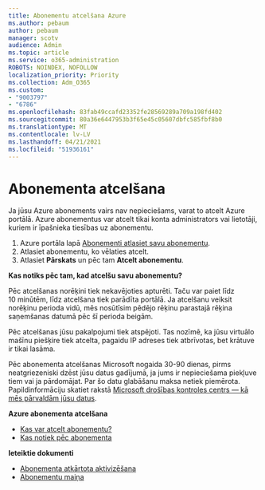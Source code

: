 ```yaml
---
title: Abonementu atcelšana Azure
ms.author: pebaum
author: pebaum
manager: scotv
audience: Admin
ms.topic: article
ms.service: o365-administration
ROBOTS: NOINDEX, NOFOLLOW
localization_priority: Priority
ms.collection: Adm_O365
ms.custom:
- "9003797"
- "6786"
ms.openlocfilehash: 83fab49ccafd23352fe28569289a709a198fd402
ms.sourcegitcommit: 80a36e6447953b3f65e45c05607dbfc585fbf8b0
ms.translationtype: MT
ms.contentlocale: lv-LV
ms.lasthandoff: 04/21/2021
ms.locfileid: "51936161"
---
```

# <a name="cancel-subscription"></a>Abonementa atcelšana

Ja jūsu Azure abonements vairs nav nepieciešams, varat to atcelt Azure portālā. Azure abonementus var atcelt tikai konta administrators vai lietotāji, kuriem ir īpašnieka tiesības uz abonementu.

1. Azure portāla lapā [Abonementi atlasiet savu abonementu](https://portal.azure.com/#blade/Microsoft_Azure_Billing/SubscriptionsBlade).
2. Atlasiet abonementu, ko vēlaties atcelt.
3. Atlasiet **Pārskats** un pēc tam **Atcelt abonementu**.

**Kas notiks pēc tam, kad atcelšu savu abonementu?**

Pēc atcelšanas norēķini tiek nekavējoties apturēti. Taču var paiet līdz 10 minūtēm, līdz atcelšana tiek parādīta portālā. Ja atcelšanu veiksit norēķinu perioda vidū, mēs nosūtīsim pēdējo rēķinu parastajā rēķina saņemšanas datumā pēc šī perioda beigām.

Pēc atcelšanas jūsu pakalpojumi tiek atspējoti. Tas nozīmē, ka jūsu virtuālo mašīnu piešķire tiek atcelta, pagaidu IP adreses tiek atbrīvotas, bet krātuve ir tikai lasāma.

Pēc abonementa atcelšanas Microsoft nogaida 30-90 dienas, pirms neatgriezeniski dzēst jūsu datus gadījumā, ja jums ir nepieciešama piekļuve tiem vai ja pārdomājat. Par šo datu glabāšanu maksa netiek piemērota. Papildinformāciju skatiet rakstā [Microsoft drošības kontroles centrs — kā mēs pārvaldām jūsu datus](https://go.microsoft.com/fwLink/p/?LinkID=822930&clcid=0x409).

**Azure abonementa atcelšana**

- [Kas var atcelt abonementu?](https://docs.microsoft.com/azure/billing/billing-how-to-cancel-azure-subscription?WT.mc_id=Portal-Microsoft_Azure_Support#who-can-cancel-a-subscription)
- [Kas notiek pēc abonementa](https://docs.microsoft.com/azure/billing/billing-how-to-cancel-azure-subscription?WT.mc_id=Portal-Microsoft_Azure_Support#what-happens-after-i-cancel-my-subscription)

**Ieteiktie dokumenti**

- [Abonementa atkārtota aktivizēšana](https://docs.microsoft.com/azure/billing/billing-how-to-cancel-azure-subscription?WT.mc_id=Portal-Microsoft_Azure_Support#reactivate-subscription)
- [Abonementu maiņa](https://docs.microsoft.com/azure/billing/billing-how-to-switch-azure-offer?WT.mc_id=Portal-Microsoft_Azure_Support)